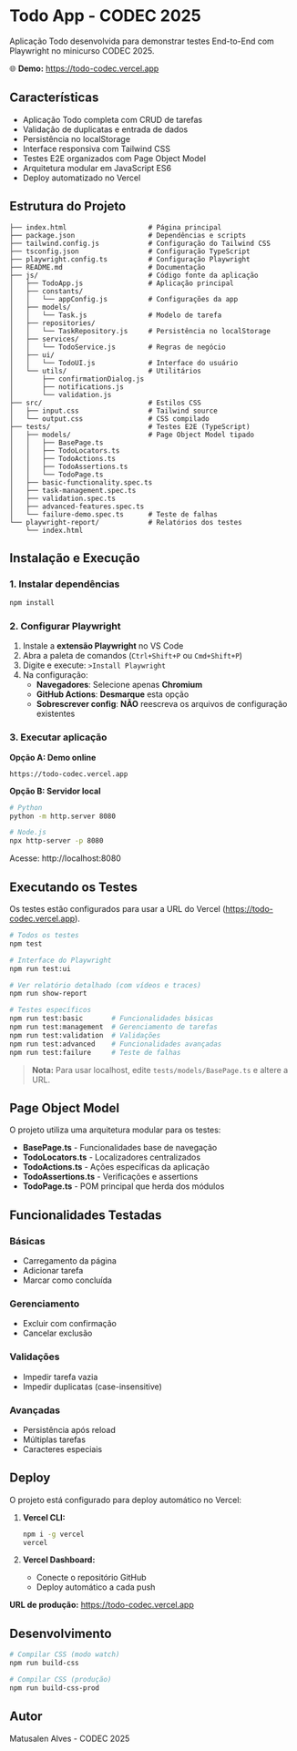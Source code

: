 # Todo App - CODEC 2025

Aplicação Todo desenvolvida para demonstrar testes End-to-End com Playwright no minicurso CODEC 2025.

🌐 **Demo:** https://todo-codec.vercel.app

## Características

- Aplicação Todo completa com CRUD de tarefas
- Validação de duplicatas e entrada de dados
- Persistência no localStorage
- Interface responsiva com Tailwind CSS
- Testes E2E organizados com Page Object Model
- Arquitetura modular em JavaScript ES6
- Deploy automatizado no Vercel

## Estrutura do Projeto

```
├── index.html                    # Página principal
├── package.json                  # Dependências e scripts
├── tailwind.config.js            # Configuração do Tailwind CSS
├── tsconfig.json                 # Configuração TypeScript
├── playwright.config.ts          # Configuração Playwright
├── README.md                     # Documentação
├── js/                           # Código fonte da aplicação
│   ├── TodoApp.js                # Aplicação principal
│   ├── constants/
│   │   └── appConfig.js          # Configurações da app
│   ├── models/
│   │   └── Task.js               # Modelo de tarefa
│   ├── repositories/
│   │   └── TaskRepository.js     # Persistência no localStorage
│   ├── services/
│   │   └── TodoService.js        # Regras de negócio
│   ├── ui/
│   │   └── TodoUI.js             # Interface do usuário
│   └── utils/                    # Utilitários
│       ├── confirmationDialog.js
│       ├── notifications.js
│       └── validation.js
├── src/                          # Estilos CSS
│   ├── input.css                 # Tailwind source
│   └── output.css                # CSS compilado
├── tests/                        # Testes E2E (TypeScript)
│   ├── models/                   # Page Object Model tipado
│   │   ├── BasePage.ts
│   │   ├── TodoLocators.ts
│   │   ├── TodoActions.ts
│   │   ├── TodoAssertions.ts
│   │   └── TodoPage.ts
│   ├── basic-functionality.spec.ts
│   ├── task-management.spec.ts
│   ├── validation.spec.ts
│   ├── advanced-features.spec.ts
│   └── failure-demo.spec.ts      # Teste de falhas
└── playwright-report/            # Relatórios dos testes
    └── index.html
```

## Instalação e Execução

### 1. Instalar dependências
```bash
npm install
```

### 2. Configurar Playwright
1. Instale a **extensão Playwright** no VS Code
2. Abra a paleta de comandos (`Ctrl+Shift+P` ou `Cmd+Shift+P`)
3. Digite e execute: `>Install Playwright`
4. Na configuração:
   - **Navegadores**: Selecione apenas **Chromium**
   - **GitHub Actions**: **Desmarque** esta opção
   - **Sobrescrever config**: **NÃO** reescreva os arquivos de configuração existentes

### 3. Executar aplicação

**Opção A: Demo online**
```
https://todo-codec.vercel.app
```

**Opção B: Servidor local**
```bash
# Python
python -m http.server 8080

# Node.js
npx http-server -p 8080
```

Acesse: http://localhost:8080

## Executando os Testes

Os testes estão configurados para usar a URL do Vercel (https://todo-codec.vercel.app).

```bash
# Todos os testes
npm test

# Interface do Playwright
npm run test:ui

# Ver relatório detalhado (com vídeos e traces)
npm run show-report

# Testes específicos
npm run test:basic       # Funcionalidades básicas
npm run test:management  # Gerenciamento de tarefas
npm run test:validation  # Validações
npm run test:advanced    # Funcionalidades avançadas
npm run test:failure     # Teste de falhas
```

> **Nota:** Para usar localhost, edite `tests/models/BasePage.ts` e altere a URL.

## Page Object Model

O projeto utiliza uma arquitetura modular para os testes:

- **BasePage.ts** - Funcionalidades base de navegação
- **TodoLocators.ts** - Localizadores centralizados
- **TodoActions.ts** - Ações específicas da aplicação
- **TodoAssertions.ts** - Verificações e assertions
- **TodoPage.ts** - POM principal que herda dos módulos

## Funcionalidades Testadas

### Básicas
- Carregamento da página
- Adicionar tarefa
- Marcar como concluída

### Gerenciamento
- Excluir com confirmação
- Cancelar exclusão

### Validações
- Impedir tarefa vazia
- Impedir duplicatas (case-insensitive)

### Avançadas
- Persistência após reload
- Múltiplas tarefas
- Caracteres especiais

## Deploy

O projeto está configurado para deploy automático no Vercel:

1. **Vercel CLI:**
   ```bash
   npm i -g vercel
   vercel
   ```

2. **Vercel Dashboard:**
   - Conecte o repositório GitHub
   - Deploy automático a cada push

**URL de produção:** https://todo-codec.vercel.app

## Desenvolvimento

```bash
# Compilar CSS (modo watch)
npm run build-css

# Compilar CSS (produção)
npm run build-css-prod
```

## Autor

Matusalen Alves - CODEC 2025
